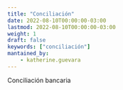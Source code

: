 ```yaml
---
title: "Conciliación"
date: 2022-08-10T00:00:00-03:00
lastmod: 2022-08-10T00:00:00-03:00
weight: 1
draft: false
keywords: ["conciliación"]
mantained_by:
    - katherine.guevara
---
```


Conciliación bancaria
